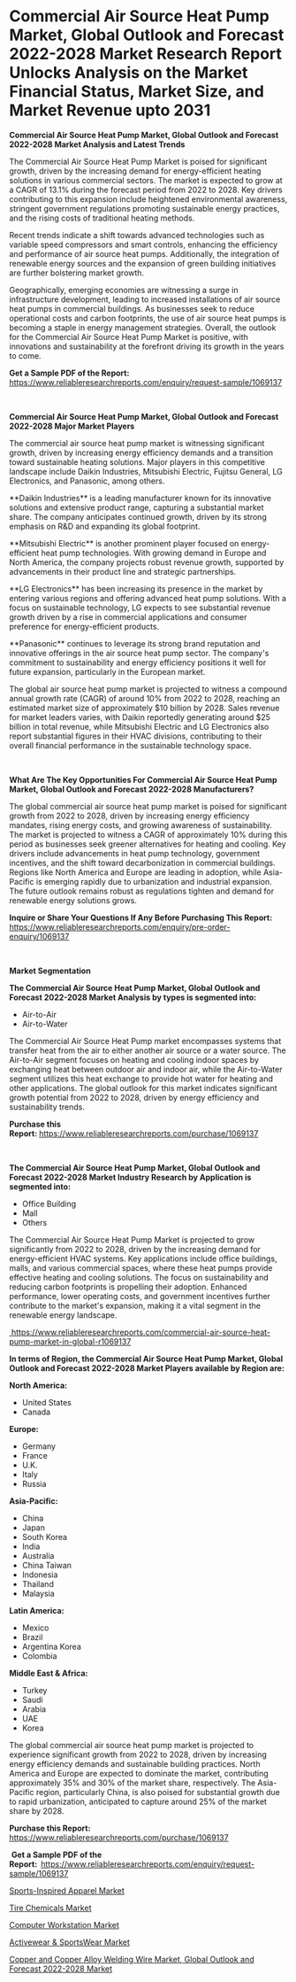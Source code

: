 <p><h1>Commercial Air Source Heat Pump Market, Global Outlook and Forecast 2022-2028 Market Research Report Unlocks Analysis on the Market Financial Status, Market Size, and Market Revenue upto 2031</h1></p><p><strong>Commercial Air Source Heat Pump Market, Global Outlook and Forecast 2022-2028 Market Analysis and Latest Trends</strong></p>
<p><p>The Commercial Air Source Heat Pump Market is poised for significant growth, driven by the increasing demand for energy-efficient heating solutions in various commercial sectors. The market is expected to grow at a CAGR of 13.1% during the forecast period from 2022 to 2028. Key drivers contributing to this expansion include heightened environmental awareness, stringent government regulations promoting sustainable energy practices, and the rising costs of traditional heating methods.</p><p>Recent trends indicate a shift towards advanced technologies such as variable speed compressors and smart controls, enhancing the efficiency and performance of air source heat pumps. Additionally, the integration of renewable energy sources and the expansion of green building initiatives are further bolstering market growth. </p><p>Geographically, emerging economies are witnessing a surge in infrastructure development, leading to increased installations of air source heat pumps in commercial buildings. As businesses seek to reduce operational costs and carbon footprints, the use of air source heat pumps is becoming a staple in energy management strategies. Overall, the outlook for the Commercial Air Source Heat Pump Market is positive, with innovations and sustainability at the forefront driving its growth in the years to come.</p></p>
<p><strong>Get a Sample PDF of the Report:&nbsp;</strong> <a href="https://www.reliableresearchreports.com/enquiry/request-sample/1069137?utm_campaign=40&utm_medium=2&utm_source=Github&utm_content=ia&utm_term=04122024&utm_id=commercial-air-source-heat-pump-market-global-outlook-and-forecast-2022-2028">https://www.reliableresearchreports.com/enquiry/request-sample/1069137</a></p>
<p>&nbsp;</p>
<p><strong>Commercial Air Source Heat Pump Market, Global Outlook and Forecast 2022-2028 Major Market Players</strong></p>
<p><p>The commercial air source heat pump market is witnessing significant growth, driven by increasing energy efficiency demands and a transition toward sustainable heating solutions. Major players in this competitive landscape include Daikin Industries, Mitsubishi Electric, Fujitsu General, LG Electronics, and Panasonic, among others.</p><p>**Daikin Industries** is a leading manufacturer known for its innovative solutions and extensive product range, capturing a substantial market share. The company anticipates continued growth, driven by its strong emphasis on R&D and expanding its global footprint.</p><p>**Mitsubishi Electric** is another prominent player focused on energy-efficient heat pump technologies. With growing demand in Europe and North America, the company projects robust revenue growth, supported by advancements in their product line and strategic partnerships.</p><p>**LG Electronics** has been increasing its presence in the market by entering various regions and offering advanced heat pump solutions. With a focus on sustainable technology, LG expects to see substantial revenue growth driven by a rise in commercial applications and consumer preference for energy-efficient products.</p><p>**Panasonic** continues to leverage its strong brand reputation and innovative offerings in the air source heat pump sector. The company's commitment to sustainability and energy efficiency positions it well for future expansion, particularly in the European market.</p><p>The global air source heat pump market is projected to witness a compound annual growth rate (CAGR) of around 10% from 2022 to 2028, reaching an estimated market size of approximately $10 billion by 2028. Sales revenue for market leaders varies, with Daikin reportedly generating around $25 billion in total revenue, while Mitsubishi Electric and LG Electronics also report substantial figures in their HVAC divisions, contributing to their overall financial performance in the sustainable technology space.</p></p>
<p>&nbsp;</p>
<p><strong>What Are The Key Opportunities For Commercial Air Source Heat Pump Market, Global Outlook and Forecast 2022-2028 Manufacturers?</strong></p>
<p><p>The global commercial air source heat pump market is poised for significant growth from 2022 to 2028, driven by increasing energy efficiency mandates, rising energy costs, and growing awareness of sustainability. The market is projected to witness a CAGR of approximately 10% during this period as businesses seek greener alternatives for heating and cooling. Key drivers include advancements in heat pump technology, government incentives, and the shift toward decarbonization in commercial buildings. Regions like North America and Europe are leading in adoption, while Asia-Pacific is emerging rapidly due to urbanization and industrial expansion. The future outlook remains robust as regulations tighten and demand for renewable energy solutions grows.</p></p>
<p><strong>Inquire or Share Your Questions If Any Before Purchasing This Report:</strong> <a href="https://www.reliableresearchreports.com/enquiry/pre-order-enquiry/1069137?utm_campaign=40&utm_medium=2&utm_source=Github&utm_content=ia&utm_term=04122024&utm_id=commercial-air-source-heat-pump-market-global-outlook-and-forecast-2022-2028">https://www.reliableresearchreports.com/enquiry/pre-order-enquiry/1069137</a></p>
<p>&nbsp;</p>
<p><strong>Market Segmentation</strong></p>
<p><strong>The Commercial Air Source Heat Pump Market, Global Outlook and Forecast 2022-2028 Market Analysis by types is segmented into:</strong></p>
<p><ul><li>Air-to-Air</li><li>Air-to-Water</li></ul></p>
<p><p>The Commercial Air Source Heat Pump market encompasses systems that transfer heat from the air to either another air source or a water source. The Air-to-Air segment focuses on heating and cooling indoor spaces by exchanging heat between outdoor air and indoor air, while the Air-to-Water segment utilizes this heat exchange to provide hot water for heating and other applications. The global outlook for this market indicates significant growth potential from 2022 to 2028, driven by energy efficiency and sustainability trends.</p></p>
<p><strong>Purchase this Report:&nbsp;</strong><a href="https://www.reliableresearchreports.com/purchase/1069137?utm_campaign=40&utm_medium=2&utm_source=Github&utm_content=ia&utm_term=04122024&utm_id=commercial-air-source-heat-pump-market-global-outlook-and-forecast-2022-2028">https://www.reliableresearchreports.com/purchase/1069137</a></p>
<p>&nbsp;</p>
<p><strong>The Commercial Air Source Heat Pump Market, Global Outlook and Forecast 2022-2028 Market Industry Research by Application is segmented into:</strong></p>
<p><ul><li>Office Building</li><li>Mall</li><li>Others</li></ul></p>
<p><p>The Commercial Air Source Heat Pump Market is projected to grow significantly from 2022 to 2028, driven by the increasing demand for energy-efficient HVAC systems. Key applications include office buildings, malls, and various commercial spaces, where these heat pumps provide effective heating and cooling solutions. The focus on sustainability and reducing carbon footprints is propelling their adoption. Enhanced performance, lower operating costs, and government incentives further contribute to the market's expansion, making it a vital segment in the renewable energy landscape.</p></p>
<p><a href="https://www.reliableresearchreports.com/commercial-air-source-heat-pump-market-in-global-r1069137?utm_campaign=40&utm_medium=2&utm_source=Github&utm_content=ia&utm_term=04122024&utm_id=commercial-air-source-heat-pump-market-global-outlook-and-forecast-2022-2028">&nbsp;https://www.reliableresearchreports.com/commercial-air-source-heat-pump-market-in-global-r1069137</a></p>
<p><strong>In terms of Region, the Commercial Air Source Heat Pump Market, Global Outlook and Forecast 2022-2028 Market Players available by Region are:</strong></p>
<p>
    <p> <strong> North America: </strong>
        <ul>
            <li>United States</li>
            <li>Canada</li>
        </ul>
        </p> 
    <p> <strong> Europe: </strong>
        <ul>
            <li>Germany</li>
            <li>France</li>
            <li>U.K.</li>
            <li>Italy</li>
            <li>Russia</li>
        </ul>
        </p> 
    <p> <strong> Asia-Pacific: </strong>
        <ul>
            <li>China</li>
            <li>Japan</li>
            <li>South Korea</li>
            <li>India</li>
            <li>Australia</li>
            <li>China Taiwan</li>
            <li>Indonesia</li>
            <li>Thailand</li>
            <li>Malaysia</li>
        </ul>
        </p> 
    <p> <strong> Latin America: </strong>
        <ul>
            <li>Mexico</li>
            <li>Brazil</li>
            <li>Argentina Korea</li>
            <li>Colombia</li>
        </ul>
        </p> 
    <p> <strong> Middle East & Africa: </strong>
        <ul>
            <li>Turkey</li>
            <li>Saudi</li>
            <li>Arabia</li>
            <li>UAE</li>
            <li>Korea</li>
        </ul>
    </p>
    </p>
<p><p>The global commercial air source heat pump market is projected to experience significant growth from 2022 to 2028, driven by increasing energy efficiency demands and sustainable building practices. North America and Europe are expected to dominate the market, contributing approximately 35% and 30% of the market share, respectively. The Asia-Pacific region, particularly China, is also poised for substantial growth due to rapid urbanization, anticipated to capture around 25% of the market share by 2028.</p></p>
<p><strong>Purchase this Report: </strong><a href="https://www.reliableresearchreports.com/purchase/1069137?utm_campaign=40&utm_medium=2&utm_source=Github&utm_content=ia&utm_term=04122024&utm_id=commercial-air-source-heat-pump-market-global-outlook-and-forecast-2022-2028">https://www.reliableresearchreports.com/purchase/1069137</a></p>
<p>&nbsp;<strong>Get a Sample PDF of the Report:&nbsp;&nbsp;</strong><a href="https://www.reliableresearchreports.com/enquiry/request-sample/1069137?utm_campaign=40&utm_medium=2&utm_source=Github&utm_content=ia&utm_term=04122024&utm_id=commercial-air-source-heat-pump-market-global-outlook-and-forecast-2022-2028">https://www.reliableresearchreports.com/enquiry/request-sample/1069137</a></p>
<p><strong></strong></p>
<p><p><a href="https://issuu.com/reportprime-2/docs/sports-inspired-apparel-market-size-2030.pptx?utm_campaign=40&utm_medium=2&utm_source=Github&utm_content=ia&utm_term=04122024&utm_id=commercial-air-source-heat-pump-market-global-outlook-and-forecast-2022-2028">Sports-Inspired Apparel Market</a></p><p><a href="https://www.linkedin.com/pulse/global-tire-chemicals-market-product-types-applications-pjdte?utm_campaign=40&utm_medium=2&utm_source=Github&utm_content=ia&utm_term=04122024&utm_id=commercial-air-source-heat-pump-market-global-outlook-and-forecast-2022-2028">Tire Chemicals Market</a></p><p><a href="https://www.linkedin.com/pulse/computer-workstation-market-evolution-global-trends-regional-jj4tc?utm_campaign=40&utm_medium=2&utm_source=Github&utm_content=ia&utm_term=04122024&utm_id=commercial-air-source-heat-pump-market-global-outlook-and-forecast-2022-2028">Computer Workstation Market</a></p><p><a href="https://issuu.com/reportprime-2/docs/activewear-sportswear-market-size-2030.pptx?utm_campaign=40&utm_medium=2&utm_source=Github&utm_content=ia&utm_term=04122024&utm_id=commercial-air-source-heat-pump-market-global-outlook-and-forecast-2022-2028">Activewear & SportsWear Market</a></p><p><a href="https://github.com/abbislposival/Market-Research-Report-List-1/blob/main/copper-and-copper-alloy-welding-wire-market-global-outlook-and-forecast-2022-2028-market.md?utm_campaign=40&utm_medium=2&utm_source=Github&utm_content=ia&utm_term=04122024&utm_id=commercial-air-source-heat-pump-market-global-outlook-and-forecast-2022-2028">Copper and Copper Alloy Welding Wire Market, Global Outlook and Forecast 2022-2028 Market</a></p></p>